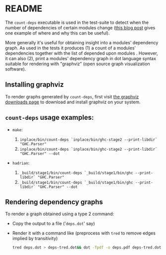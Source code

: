 # README

The `count-deps` executable is used in the test-suite to detect when
the number of dependencies of certain modules change ([this blog
post](https://blog.shaynefletcher.org/2020/10/ghc-lib-parser-module-count.html)
gives one example of where and why this can be useful).

More generally it's useful for obtaining insight into a modules'
dependency graph. As used in the tests it produces (1) a count of a
modules' dependencies together with the list of depended upon modules
. However, it can also (2), print a modules' dependency graph in dot
language syntax suitable for rendering with "graphviz" (open source
graph visualization software).

## Installing graphviz

To render graphs generated by `count-deps`, first visit [the graphviz
downloads page](https://graphviz.org/download/) to download and
install graphviz on your system.

## `count-deps` usage examples:

  - `make`:

    1. ``inplace/bin/count-deps `inplace/bin/ghc-stage2 --print-libdir` "GHC.Parser"``
    2. ``inplace/bin/count-deps `inplace/bin/ghc-stage2 --print-libdir` "GHC.Parser" --dot``

  - `hadrian`:

    1. ``_build/stage1/bin/count-deps `_build/stage1/bin/ghc --print-libdir` "GHC.Parser"``
    2. ``_build/stage1/bin/count-deps `_build/stage1/bin/ghc --print-libdir` "GHC.Parser" --dot``

## Rendering dependency graphs

To render a graph obtained using a type 2 command:

  - Copy the output to a file ('`deps.dot`' say)
  - Render it with a command like (preprocess with `tred` to remove
    edges implied by transitivity)

    ```bash
    tred deps.dot > deps-tred.dot&& dot -Tpdf -o deps.pdf deps-tred.dot
    ```

